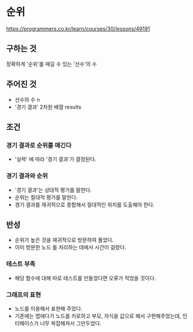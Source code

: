# 순위
https://programmers.co.kr/learn/courses/30/lessons/49191
## 구하는 것
정확하게 '순위'를 매길 수 있는 '선수'의 수
## 주어진 것
- 선수의 수 n
- '경기 결과' 2차원 배열 results
## 조건
### 경기 결과로 순위를 매긴다
- '실력' 에 따라 '경기 결과'가 결정된다.
### 경기 결과와 순위
- '경기 결과'는 상대적 평가를 말한다.
- 순위는 절대적 평가를 말한다.
- 경기 결과를 재귀적으로 종합해서 절대적인 위치를 도출해야 한다. 
## 반성
- 순위가 높은 것을 재귀적으로 방문하여 풀었다.
- 이미 방문한 노드 를 처리하는 데에서 시간이 걸렸다. 
### 테스트 부족
- 해당 함수에 대해 따로 테스트를 만들었다면 오류가 적었을 것이다. 
### 그래프의 표현
- 노드를 이용해서 표현해 주었다. 
- 기존에는 맵에다가 노드를 키로하고 부모, 자식을 값으로 해서 구현해주었는데, 인터페이스가 너무 복잡해져서 그만두었다. 